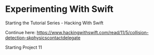 # Experimenting With Swift

Starting the Tutorial Series - Hacking With Swift

Continue here:
https://www.hackingwithswift.com/read/11/5/collision-detection-skphysicscontactdelegate

Starting Project 11




